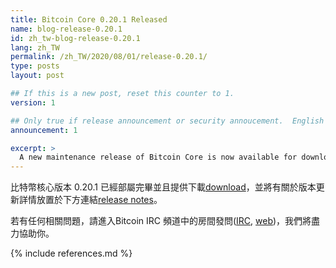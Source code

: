 ```yaml
---
title: Bitcoin Core 0.20.1 Released
name: blog-release-0.20.1
id: zh_tw-blog-release-0.20.1
lang: zh_TW
permalink: /zh_TW/2020/08/01/release-0.20.1/
type: posts
layout: post

## If this is a new post, reset this counter to 1.
version: 1

## Only true if release announcement or security annoucement.  English posts only
announcement: 1

excerpt: >
  A new maintenance release of Bitcoin Core is now available for download.
---
```

比特幣核心版本 0.20.1 已經部屬完畢並且提供下載[download][download
page]，並將有關於版本更新詳情放置於下方連結[release notes][]。



若有任何相關問題，請進入Bitcoin IRC 頻道中的房間發問([IRC][irc], [web][web irc])，我們將盡力協助你。


[release notes]: /en/releases/0.20.1/
[IRC]: irc://irc.freenode.net/bitcoin
[web irc]: https://webchat.freenode.net/#bitcoin
[download page]: /zh_TW/download

{% include references.md %}
